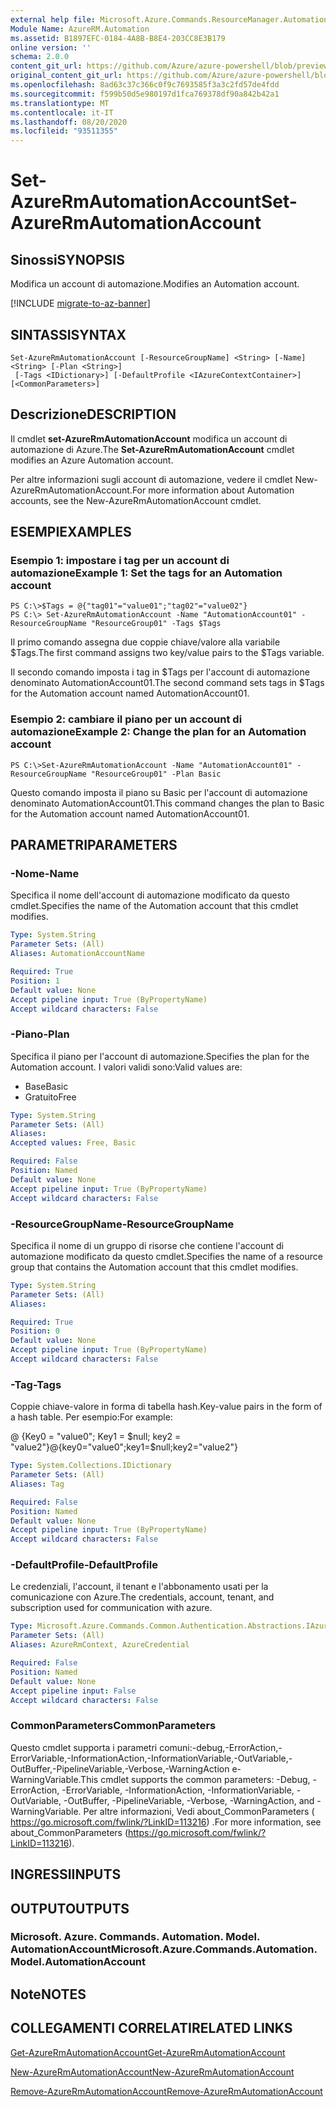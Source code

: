 ```yaml
---
external help file: Microsoft.Azure.Commands.ResourceManager.Automation.dll-Help.xml
Module Name: AzureRM.Automation
ms.assetid: B1897EFC-0184-4A8B-B8E4-203CC8E3B179
online version: ''
schema: 2.0.0
content_git_url: https://github.com/Azure/azure-powershell/blob/preview/src/ResourceManager/Automation/Commands.Automation/help/Set-AzureRmAutomationAccount.md
original_content_git_url: https://github.com/Azure/azure-powershell/blob/preview/src/ResourceManager/Automation/Commands.Automation/help/Set-AzureRmAutomationAccount.md
ms.openlocfilehash: 8ad63c37c366c0f9c7693585f3a3c2fd57de4fdd
ms.sourcegitcommit: f599b50d5e980197d1fca769378df90a842b42a1
ms.translationtype: MT
ms.contentlocale: it-IT
ms.lasthandoff: 08/20/2020
ms.locfileid: "93511355"
---
```

# <span data-ttu-id="df7af-101">Set-AzureRmAutomationAccount</span><span class="sxs-lookup"><span data-stu-id="df7af-101">Set-AzureRmAutomationAccount</span></span>

## <span data-ttu-id="df7af-102">Sinossi</span><span class="sxs-lookup"><span data-stu-id="df7af-102">SYNOPSIS</span></span>
<span data-ttu-id="df7af-103">Modifica un account di automazione.</span><span class="sxs-lookup"><span data-stu-id="df7af-103">Modifies an Automation account.</span></span>

[!INCLUDE [migrate-to-az-banner](../../includes/migrate-to-az-banner.md)]

## <span data-ttu-id="df7af-104">SINTASSI</span><span class="sxs-lookup"><span data-stu-id="df7af-104">SYNTAX</span></span>

```
Set-AzureRmAutomationAccount [-ResourceGroupName] <String> [-Name] <String> [-Plan <String>]
 [-Tags <IDictionary>] [-DefaultProfile <IAzureContextContainer>] [<CommonParameters>]
```

## <span data-ttu-id="df7af-105">Descrizione</span><span class="sxs-lookup"><span data-stu-id="df7af-105">DESCRIPTION</span></span>
<span data-ttu-id="df7af-106">Il cmdlet **set-AzureRmAutomationAccount** modifica un account di automazione di Azure.</span><span class="sxs-lookup"><span data-stu-id="df7af-106">The **Set-AzureRmAutomationAccount** cmdlet modifies an Azure Automation account.</span></span>

<span data-ttu-id="df7af-107">Per altre informazioni sugli account di automazione, vedere il cmdlet New-AzureRmAutomationAccount.</span><span class="sxs-lookup"><span data-stu-id="df7af-107">For more information about Automation accounts, see the New-AzureRmAutomationAccount cmdlet.</span></span>

## <span data-ttu-id="df7af-108">ESEMPI</span><span class="sxs-lookup"><span data-stu-id="df7af-108">EXAMPLES</span></span>

### <span data-ttu-id="df7af-109">Esempio 1: impostare i tag per un account di automazione</span><span class="sxs-lookup"><span data-stu-id="df7af-109">Example 1: Set the tags for an Automation account</span></span>
```
PS C:\>$Tags = @{"tag01"="value01";"tag02"="value02"}
PS C:\> Set-AzureRmAutomationAccount -Name "AutomationAccount01" -ResourceGroupName "ResourceGroup01" -Tags $Tags
```

<span data-ttu-id="df7af-110">Il primo comando assegna due coppie chiave/valore alla variabile $Tags.</span><span class="sxs-lookup"><span data-stu-id="df7af-110">The first command assigns two key/value pairs to the $Tags variable.</span></span>

<span data-ttu-id="df7af-111">Il secondo comando imposta i tag in $Tags per l'account di automazione denominato AutomationAccount01.</span><span class="sxs-lookup"><span data-stu-id="df7af-111">The second command sets tags in $Tags for the Automation account named AutomationAccount01.</span></span>

### <span data-ttu-id="df7af-112">Esempio 2: cambiare il piano per un account di automazione</span><span class="sxs-lookup"><span data-stu-id="df7af-112">Example 2: Change the plan for an Automation account</span></span>
```
PS C:\>Set-AzureRmAutomationAccount -Name "AutomationAccount01" -ResourceGroupName "ResourceGroup01" -Plan Basic
```

<span data-ttu-id="df7af-113">Questo comando imposta il piano su Basic per l'account di automazione denominato AutomationAccount01.</span><span class="sxs-lookup"><span data-stu-id="df7af-113">This command changes the plan to Basic for the Automation account named AutomationAccount01.</span></span>

## <span data-ttu-id="df7af-114">PARAMETRI</span><span class="sxs-lookup"><span data-stu-id="df7af-114">PARAMETERS</span></span>

### <span data-ttu-id="df7af-115">-Nome</span><span class="sxs-lookup"><span data-stu-id="df7af-115">-Name</span></span>
<span data-ttu-id="df7af-116">Specifica il nome dell'account di automazione modificato da questo cmdlet.</span><span class="sxs-lookup"><span data-stu-id="df7af-116">Specifies the name of the Automation account that this cmdlet modifies.</span></span>

```yaml
Type: System.String
Parameter Sets: (All)
Aliases: AutomationAccountName

Required: True
Position: 1
Default value: None
Accept pipeline input: True (ByPropertyName)
Accept wildcard characters: False
```

### <span data-ttu-id="df7af-117">-Piano</span><span class="sxs-lookup"><span data-stu-id="df7af-117">-Plan</span></span>
<span data-ttu-id="df7af-118">Specifica il piano per l'account di automazione.</span><span class="sxs-lookup"><span data-stu-id="df7af-118">Specifies the plan for the Automation account.</span></span>
<span data-ttu-id="df7af-119">I valori validi sono:</span><span class="sxs-lookup"><span data-stu-id="df7af-119">Valid values are:</span></span>

- <span data-ttu-id="df7af-120">Base</span><span class="sxs-lookup"><span data-stu-id="df7af-120">Basic</span></span>
- <span data-ttu-id="df7af-121">Gratuito</span><span class="sxs-lookup"><span data-stu-id="df7af-121">Free</span></span>

```yaml
Type: System.String
Parameter Sets: (All)
Aliases: 
Accepted values: Free, Basic

Required: False
Position: Named
Default value: None
Accept pipeline input: True (ByPropertyName)
Accept wildcard characters: False
```

### <span data-ttu-id="df7af-122">-ResourceGroupName</span><span class="sxs-lookup"><span data-stu-id="df7af-122">-ResourceGroupName</span></span>
<span data-ttu-id="df7af-123">Specifica il nome di un gruppo di risorse che contiene l'account di automazione modificato da questo cmdlet.</span><span class="sxs-lookup"><span data-stu-id="df7af-123">Specifies the name of a resource group that contains the Automation account that this cmdlet modifies.</span></span>

```yaml
Type: System.String
Parameter Sets: (All)
Aliases: 

Required: True
Position: 0
Default value: None
Accept pipeline input: True (ByPropertyName)
Accept wildcard characters: False
```

### <span data-ttu-id="df7af-124">-Tag</span><span class="sxs-lookup"><span data-stu-id="df7af-124">-Tags</span></span>
<span data-ttu-id="df7af-125">Coppie chiave-valore in forma di tabella hash.</span><span class="sxs-lookup"><span data-stu-id="df7af-125">Key-value pairs in the form of a hash table.</span></span> <span data-ttu-id="df7af-126">Per esempio:</span><span class="sxs-lookup"><span data-stu-id="df7af-126">For example:</span></span>

<span data-ttu-id="df7af-127">@ {Key0 = "value0"; Key1 = $null; key2 = "value2"}</span><span class="sxs-lookup"><span data-stu-id="df7af-127">@{key0="value0";key1=$null;key2="value2"}</span></span>

```yaml
Type: System.Collections.IDictionary
Parameter Sets: (All)
Aliases: Tag

Required: False
Position: Named
Default value: None
Accept pipeline input: True (ByPropertyName)
Accept wildcard characters: False
```

### <span data-ttu-id="df7af-128">-DefaultProfile</span><span class="sxs-lookup"><span data-stu-id="df7af-128">-DefaultProfile</span></span>
<span data-ttu-id="df7af-129">Le credenziali, l'account, il tenant e l'abbonamento usati per la comunicazione con Azure.</span><span class="sxs-lookup"><span data-stu-id="df7af-129">The credentials, account, tenant, and subscription used for communication with azure.</span></span>

```yaml
Type: Microsoft.Azure.Commands.Common.Authentication.Abstractions.IAzureContextContainer
Parameter Sets: (All)
Aliases: AzureRmContext, AzureCredential

Required: False
Position: Named
Default value: None
Accept pipeline input: False
Accept wildcard characters: False
```

### <span data-ttu-id="df7af-130">CommonParameters</span><span class="sxs-lookup"><span data-stu-id="df7af-130">CommonParameters</span></span>
<span data-ttu-id="df7af-131">Questo cmdlet supporta i parametri comuni:-debug,-ErrorAction,-ErrorVariable,-InformationAction,-InformationVariable,-OutVariable,-OutBuffer,-PipelineVariable,-Verbose,-WarningAction e-WarningVariable.</span><span class="sxs-lookup"><span data-stu-id="df7af-131">This cmdlet supports the common parameters: -Debug, -ErrorAction, -ErrorVariable, -InformationAction, -InformationVariable, -OutVariable, -OutBuffer, -PipelineVariable, -Verbose, -WarningAction, and -WarningVariable.</span></span> <span data-ttu-id="df7af-132">Per altre informazioni, Vedi about_CommonParameters ( https://go.microsoft.com/fwlink/?LinkID=113216) .</span><span class="sxs-lookup"><span data-stu-id="df7af-132">For more information, see about_CommonParameters (https://go.microsoft.com/fwlink/?LinkID=113216).</span></span>

## <span data-ttu-id="df7af-133">INGRESSI</span><span class="sxs-lookup"><span data-stu-id="df7af-133">INPUTS</span></span>

## <span data-ttu-id="df7af-134">OUTPUT</span><span class="sxs-lookup"><span data-stu-id="df7af-134">OUTPUTS</span></span>

### <span data-ttu-id="df7af-135">Microsoft. Azure. Commands. Automation. Model. AutomationAccount</span><span class="sxs-lookup"><span data-stu-id="df7af-135">Microsoft.Azure.Commands.Automation.Model.AutomationAccount</span></span>

## <span data-ttu-id="df7af-136">Note</span><span class="sxs-lookup"><span data-stu-id="df7af-136">NOTES</span></span>

## <span data-ttu-id="df7af-137">COLLEGAMENTI CORRELATI</span><span class="sxs-lookup"><span data-stu-id="df7af-137">RELATED LINKS</span></span>

[<span data-ttu-id="df7af-138">Get-AzureRmAutomationAccount</span><span class="sxs-lookup"><span data-stu-id="df7af-138">Get-AzureRmAutomationAccount</span></span>](./Get-AzureRmAutomationAccount.md)

[<span data-ttu-id="df7af-139">New-AzureRmAutomationAccount</span><span class="sxs-lookup"><span data-stu-id="df7af-139">New-AzureRmAutomationAccount</span></span>](./New-AzureRmAutomationAccount.md)

[<span data-ttu-id="df7af-140">Remove-AzureRmAutomationAccount</span><span class="sxs-lookup"><span data-stu-id="df7af-140">Remove-AzureRmAutomationAccount</span></span>](./Remove-AzureRmAutomationAccount.md)
